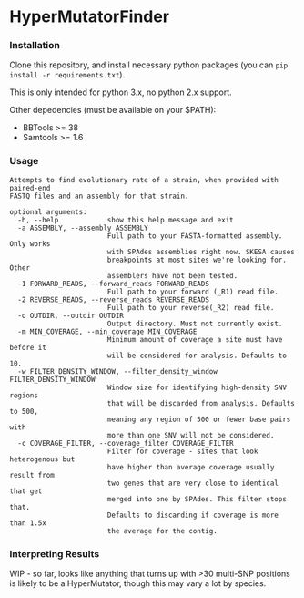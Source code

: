 # HyperMutatorFinder

### Installation

Clone this repository, and install necessary python packages (you can `pip install -r requirements.txt`).

This is only intended for python 3.x, no python 2.x support.

Other depedencies (must be available on your $PATH):

- BBTools >= 38
- Samtools >= 1.6

### Usage

```
Attempts to find evolutionary rate of a strain, when provided with paired-end
FASTQ files and an assembly for that strain.

optional arguments:
  -h, --help            show this help message and exit
  -a ASSEMBLY, --assembly ASSEMBLY
                        Full path to your FASTA-formatted assembly. Only works
                        with SPAdes assemblies right now. SKESA causes
                        breakpoints at most sites we're looking for. Other
                        assemblers have not been tested.
  -1 FORWARD_READS, --forward_reads FORWARD_READS
                        Full path to your forward (_R1) read file.
  -2 REVERSE_READS, --reverse_reads REVERSE_READS
                        Full path to your reverse(_R2) read file.
  -o OUTDIR, --outdir OUTDIR
                        Output directory. Must not currently exist.
  -m MIN_COVERAGE, --min_coverage MIN_COVERAGE
                        Minimum amount of coverage a site must have before it
                        will be considered for analysis. Defaults to 10.
  -w FILTER_DENSITY_WINDOW, --filter_density_window FILTER_DENSITY_WINDOW
                        Window size for identifying high-density SNV regions
                        that will be discarded from analysis. Defaults to 500,
                        meaning any region of 500 or fewer base pairs with
                        more than one SNV will not be considered.
  -c COVERAGE_FILTER, --coverage_filter COVERAGE_FILTER
                        Filter for coverage - sites that look heterogenous but
                        have higher than average coverage usually result from
                        two genes that are very close to identical that get
                        merged into one by SPAdes. This filter stops that.
                        Defaults to discarding if coverage is more than 1.5x
                        the average for the contig.
```

### Interpreting Results

WIP - so far, looks like anything that turns up with >30 multi-SNP positions is likely to be a HyperMutator, though
this may vary a lot by species.


